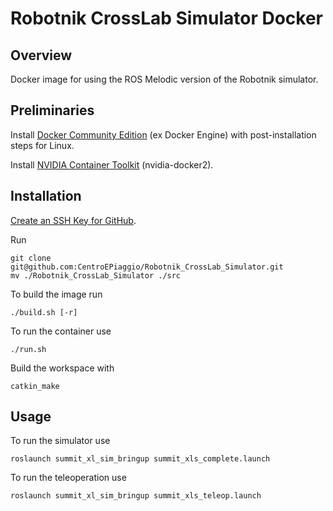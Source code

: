 # Robotnik CrossLab Simulator Docker

## Overview

Docker image for using the ROS Melodic version of the Robotnik simulator.

## Preliminaries

Install [Docker Community Edition](https://docs.docker.com/engine/install/ubuntu/) (ex Docker Engine) with post-installation steps for Linux.

Install [NVIDIA Container Toolkit](https://docs.nvidia.com/datacenter/cloud-native/container-toolkit/install-guide.html#setting-up-nvidia-container-toolkit) (nvidia-docker2).

## Installation

[Create an SSH Key for GitHub](https://www.toolsqa.com/git/git-ssh-authentication/).

Run
```shell
git clone git@github.com:CentroEPiaggio/Robotnik_CrossLab_Simulator.git
mv ./Robotnik_CrossLab_Simulator ./src
```

To build the image run
```
./build.sh [-r]
```

To run the container use
```shell
./run.sh
```

Build the workspace with
```shell
catkin_make
```

## Usage

To run the simulator use
```shell
roslaunch summit_xl_sim_bringup summit_xls_complete.launch
```

To run the teleoperation use
```shell
roslaunch summit_xl_sim_bringup summit_xls_teleop.launch
```